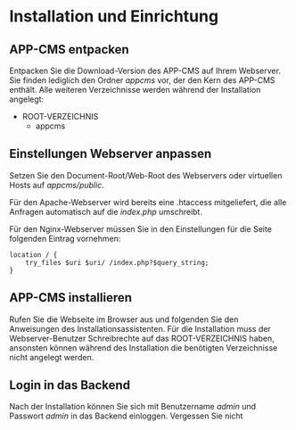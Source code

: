# Installation und Einrichtung

## APP-CMS entpacken

Entpacken Sie die Download-Version des APP-CMS auf Ihrem Webserver. Sie finden lediglich den Ordner _appcms_ vor, der den Kern des APP-CMS enthält. Alle weiteren Verzeichnisse werden während der Installation angelegt:

* ROOT-VERZEICHNIS
    * appcms

## Einstellungen Webserver anpassen

Setzen Sie den Document-Root/Web-Root des Webservers oder virtuellen Hosts auf _appcms/public_.

Für den Apache-Webserver wird bereits eine .htaccess mitgeliefert, die alle Anfragen automatisch auf die _index.php_ umschreibt.

Für den Nginx-Webserver müssen Sie in den Einstellungen für die Seite folgenden Eintrag vornehmen:

    location / { 
        try_files $uri $uri/ /index.php?$query_string; 
    }
    
## APP-CMS installieren
  
Rufen Sie die Webseite im Browser aus und folgenden Sie den Anweisungen
des Installationsassistenten. Für die Installation muss der
Webserver-Benutzer Schreibrechte auf das ROOT-VERZEICHNIS haben,
ansonsten können während des Installation die benötigten Verzeichnisse nicht angelegt werden.

## Login in das Backend

Nach der Installation können Sie sich mit Benutzername _admin_ und Passwort _admin_ in das Backend einloggen. Vergessen Sie nicht
    
